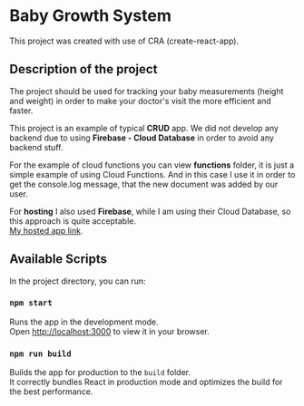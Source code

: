 # Baby Growth System

This project was created with use of CRA (create-react-app).

## Description of the project
The project should be used for tracking your baby measurements (height and weight) in order to make your doctor's visit the more efficient and faster.

This project is an example of typical **CRUD** app.
We did not develop any backend due to using **Firebase - Cloud Database** in order to avoid any backend stuff.

For the example of cloud functions you can view **functions** folder, it is just a simple example of using Cloud Functions. And in this case I use it in order to get the console.log message, that the new document was added by our user.

For **hosting** I also used **Firebase**, while I am using their Cloud Database, so this approach is quite acceptable.\
[My hosted app link](https://baby-growth-system.web.app/).

## Available Scripts

In the project directory, you can run:

### `npm start`

Runs the app in the development mode.\
Open [http://localhost:3000](http://localhost:3000) to view it in your browser.

### `npm run build`

Builds the app for production to the `build` folder.\
It correctly bundles React in production mode and optimizes the build for the best performance.
